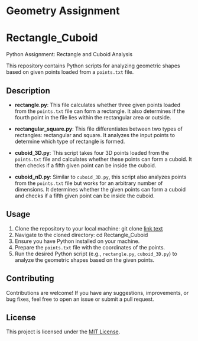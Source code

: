 # Geometry Assignment
# Rectangle_Cuboid
Python Assignment: Rectangle and Cuboid Analysis


This repository contains Python scripts for analyzing geometric shapes based on given points loaded from a `points.txt` file.

## Description

- **rectangle.py**: This file calculates whether three given points loaded from the `points.txt` file can form a rectangle. It also determines if the fourth point in the file lies within the rectangular area or outside.

- **rectangular_square.py**: This file differentiates between two types of rectangles: rectangular and square. It analyzes the input points to determine which type of rectangle is formed.

- **cuboid_3D.py**: This script takes four 3D points loaded from the `points.txt` file and calculates whether these points can form a cuboid. It then checks if a fifth given point can be inside the cuboid.

- **cuboid_nD.py**: Similar to `cuboid_3D.py`, this script also analyzes points from the `points.txt` file but works for an arbitrary number of dimensions. It determines whether the given points can form a cuboid and checks if a fifth given point can be inside the cuboid.

## Usage

1. Clone the repository to your local machine:
git clone [link text](https://github.com/anamar583/Rectangle_Cuboid.git)
2. Navigate to the cloned directory:
   cd Rectangle_Cuboid
3. Ensure you have Python installed on your machine.
4. Prepare the `points.txt` file with the coordinates of the points.
5. Run the desired Python script (e.g., `rectangle.py`, `cuboid_3D.py`) to analyze the geometric shapes based on the given points.

## Contributing

Contributions are welcome! If you have any suggestions, improvements, or bug fixes, feel free to open an issue or submit a pull request.

## License

This project is licensed under the [MIT License](LICENSE).


